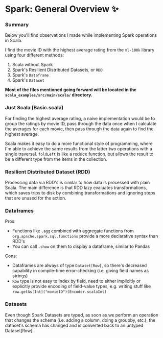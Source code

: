 # Spark: General Overview :sparkles:

### Summary

Below you'll find observations I made while implementing Spark operations in Scala.  

I find the movie ID with the highest average rating from the `ml-100k` library using four different methods:  

1. Scala without Spark
2. Spark's Resilient Distributed Datasets, or `RDD`
3. Spark's `Dataframe`
4. Spark's `Dataset`

**Most of the files mentioned going forward will be located in the `scala_examples/src/main/scala/` directory.**  

### Just Scala (Basic.scala)  

For finding the highest average rating, a naive implementation would be to group the ratings by movie ID, pass through the data once when I calculate the averages for each movie, then pass through the data again to find the highest average.  

Scala makes it easy to do a more functional style of programming, where I'm able to achieve the same results from the latter two operations with a single traversal. `foldLeft` is like a reduce function, but allows the result to be a different type from the items in the collection. 

### Resilient Distributed Dataset (RDD)

Processing data via RDD's is similar to how data is processed with plain Scala. The main difference is that RDD lazy evaluates transformations, which saves trips to disk by combining transformations and ignoring steps that are unused for the action.

### Dataframes

Pros: 
- Functions like `.agg` combined with aggregate functions from `org.apache.spark.sql.functions` provide a more declarative syntax than RDD's
- You can call `.show` on them to display a dataframe, similar to Pandas

Cons:
- Dataframes are always of type `Dataset[Row]`, so there's decreased capability in compile-time error-checking (i.e. giving field names as strings)
- `Row` type is not easy to index by field, need to either implicitly or explicitly provide encoding of field-value types, e.g. writing stuff like `row.getAs[Int]("movieID")(Encoder.scalaInt)`

### Datasets

Even though Spark Datasets are typed, as soon as we perform an operation that changes the schema (i.e. adding a column, doing a groupby, etc.), the dataset's schema has changed and is converted back to an untyped Dataset\[Row\].


